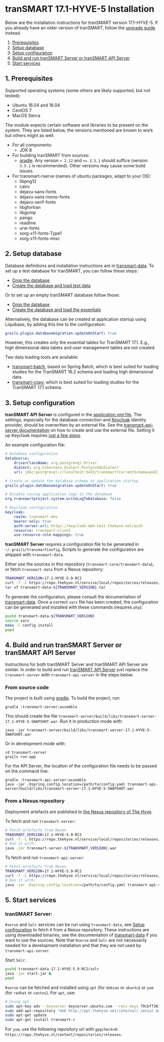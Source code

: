 # tranSMART 17.1-HYVE-5 Installation

Below are the installation instructions for tranSMART version 17.1-HYVE-5. If you already have an older version of tranSMART, follow the [upgrade guide](upgrade.md) instead.

  1. [Prerequisites](#1-prerequisites)
  2. [Setup database](#2-setup-database)
  3. [Setup configuration](#3-setup-configuration)
  4. [Build and run tranSMART Server or tranSMART API Server](#4-build-and-run-transmart-server-or-transmart-api-server)
  5. [Start services](#5-start-services)


## 1. Prerequisites

Supported operating systems (some others are likely supported, but not tested):
* Ubuntu 16.04 and 18.04
* CentOS 7
* MacOS Sierra

The module expects certain software and libraries to be present on the system.
They are listed below, the versions mentioned are known to work but others might
as well.

* For all components:
    * JDK 8
* For building tranSMART from sources:    
    * [gradle](https://gradle.org). Any version `> 2.12` and `<= 3.5.1` should suffice (version `3.5.1` is recommended). Other versions may cause some build issues.
* For transmart-rserve (names of ubuntu packages, adapt to your OS):
    * libpng12
    * cairo
    * dejavu-sans-fonts
    * dejavu-sans-mono-fonts
    * dejavu-serif-fonts
    * libgfortran
    * libgomp
    * pango
    * readline
    * urw-fonts
    * xorg-x11-fonts-Type1
    * xorg-x11-fonts-misc


## 2. Setup database

Database definitions and installation instructions are in [transmart-data](../transmart-data). 
To set up a test database for tranSMART, you can follow these steps:
* [Drop the database](../transmart-data#drop-the-database)
* [Create the database and load test data](../transmart-data#create-the-database-and-load-test-data)
 
Or to set up an empty tranSMART database follow those:
* [Drop the database](../transmart-data#drop-the-database)
* [Create the database and load the essentials](../transmart-data#create-the-database-and-load-the-essentials)

Alternatively, the database can be created at application startup using Liquibase, by adding this line to the configuration:
```yaml
grails.plugin.databasemigration.updateOnStart: true
```
However, this creates only the essential tables for TranSMART 17.1. E.g., high dimensional data tables and
user management tables are not created.
 
Two data loading tools are available:
 * [transmart-batch](../transmart-batch), based on Spring Batch, which is best suited for loading studies
   for the TranSMART 16.2 schema and loading high dimensional data.
 * [transmart-copy](../transmart-copy), which is best suited for loading studies for the TranSMART 17.1 schema.

## 3. Setup configuration

**tranSMART API Server** is configured in the [application.yml file](../transmart-api-server/grails-app/conf/application.yml). The settings, especially for the database connection and [Keycloak](https://www.keycloak.org/) identity provider, should be overwritten by an external file. See the [transmart-api-server documentation](../transmart-api-server#configure-transmart-to-accept-tokens-from-keycloak) on how to create and use the external file.
Setting it up Keycloak requires [just a few steps](../transmart-api-server#how-to-set-up-authentication-for-the-api-server).

An example configuration file:
```yaml
# Database configuration
dataSource:
    driverClassName: org.postgresql.Driver
    dialect: org.hibernate.dialect.PostgreSQLDialect
    url: jdbc:postgresql://localhost:5432/transmart?currentSchema=public

# Create or update the database schema at application startup 
grails.plugin.databasemigration.updateOnStart: true

# Disable saving application logs in the database 
org.transmartproject.system.writeLogToDatabase: false

# Keycloak configuration
keycloak:
    realm: transmart-dev
    bearer-only: true
    auth-server-url: https://keycloak-dwh-test.thehyve.net/auth
    resource: transmart-client
    use-resource-role-mappings: true
```

**tranSMART Server** requires a configuration file to be generated in `~/.grails/transmartConfig`.
Scripts to generate the configuration are shipped with
`transmart-data`.

Either use the sources in this repository (`transmart-core/transmart-data`),
or fetch `transmart-data` from a Nexus repository:
```bash
TRANSMART_VERSION=17.1-HYVE-5.9-RC2
curl -f -L https://repo.thehyve.nl/service/local/repositories/releases/content/org/transmartproject/transmart-data/${TRANSMART_VERSION}/transmart-data-${TRANSMART_VERSION}.tar -o transmart-data-${TRANSMART_VERSION}.tar && \
tar xf transmart-data-${TRANSMART_VERSION}.tar 
```
To generate the configuration, please consult the documentation of [transmart-data](../transmart-data).
Once a correct `vars` file has been created, the configuration can be generated and installed
with these commands (requires `php`):
```bash
pushd transmart-data-${TRANSMART_VERSION}
source vars
make -C config install
popd
```


## 4. Build and run tranSMART Server or tranSMART API Server

Instructions for both tranSMART Server and tranSMART API Server are similar. In order to build and run [tranSMART API Server](../transmart-api-server) just replace the `transmart-server` with `transmart-api-server` in the steps below.

### From source code

The project is built using [gradle](https://gradle.org).
To build the project, run:
```
gradle :transmart-server:assemble
```
This should create the file `transmart-server/build/libs/transmart-server-17.1-HYVE-5-SNAPSHOT.war`.
Run it in production mode with:
```
java -jar transmart-server/build/libs/transmart-server-17.1-HYVE-5-SNAPSHOT.war
```
Or in development mode with:
```
cd transmart-server
grails run-app
```
For the API Server, the location of the configuration file needs to be passed on the command line:
```
gradle :transmart-api-server:assemble
java -jar -Dspring.config.location=/path/to/config.yaml transmart-api-server/build/libs/transmart-server-17.1-HYVE-5-SNAPSHOT.war
```


### From a Nexus repository

Deployment artefacts are published to [the Nexus repository of The Hyve](https://repo.thehyve.nl/).

To fetch and run `transmart-server`:
```bash
# Fetch artefacts from Maven
TRANSMART_VERSION=17.1-HYVE-5.9-RC2
curl -f -L https://repo.thehyve.nl/service/local/repositories/releases/content/org/transmartproject/transmart-server/${TRANSMART_VERSION}/transmart-server-${TRANSMART_VERSION}.war -o transmart-server-${TRANSMART_VERSION}.war && \
# Run it with:
java -jar transmart-server-${TRANSMART_VERSION}.war
```

To fetch and run `transmart-api-server`:
```bash
# Fetch artefacts from Maven
TRANSMART_VERSION=17.1-HYVE-5.9-RC2
curl -f -L https://repo.thehyve.nl/service/local/repositories/releases/content/org/transmartproject/transmart-api-server/${TRANSMART_VERSION}/transmart-api-server-${TRANSMART_VERSION}.war -o transmart-api-server-${TRANSMART_VERSION}.war && \
# Run it with:
java -jar -Dspring.config.location=/path/to/config.yaml transmart-api-server-${TRANSMART_VERSION}.war
```


## 5. Start services

### tranSMART Server:

`Rserve` and `Solr` services can be run using `transmart-data`, see [Setup configuration](#3-setup-configuration)
to fetch it from a Nexus repository. 
These instructions are using downloaded binaries, see the documentation of [transmart-data](../transmart-data) if you want 
to use the sources. 
Note that `Rserve` and `Solr` are not necessarily needed for a development installation and 
that they are not used by `transmart-api-server`.

Start `Solr`:
```bash
pushd transmart-data-17.1-HYVE-5.9-RC2/solr
java -jar start.jar &
popd
```

`Rserve` can be fetched and installed using `apt` (for `debian` or `ubuntu`) or `yum` (for `redhat` or `centos`).
For `apt`, use:
```bash
# Using apt
sudo apt-key adv --keyserver keyserver.ubuntu.com --recv-keys 79cbff36340878cfb6a09bbecf5b7bd93375da21
sudo add-apt-repository "deb http://apt.thehyve.net/internal/ xenial main"
sudo apt-get update
sudo apt-get install transmart-r
```
For `yum`, use the following repository url with `gpgcheck=0`: `https://repo.thehyve.nl/content/repositories/releases`.
